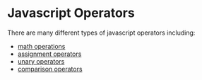 # Javascript Operators

There are many different types of javascript operators including:

 * [math operations](./math-operations)
 * [assignment operators](./assignment-operations)
 * [unary operators](./unary-operations)
 * [comparison operators](./comparison-operations)

